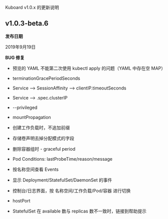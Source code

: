 Kuboard v1.0.x 的更新说明

## v1.0.3-beta.6

**发布日期**

2019年9月19日

**BUG 修复**

* 预览的 YAML 不能第二次使用 kubectl apply 的问题（YAML 中存在空 MAP）







* terminationGracePeriodSeconds
* Service --> SessionAffinity
              --> clientIP.timeoutSeconds
* Service --> .spec.clusterIP
* --privileged
* mountPropagation

* 创建工作负载时，不追加前缀
* 存储卷声明去掉分配模式的字段
* 删除容器组时 - graceful period
* Pod Conditions: lastProbeTime/reason/message
* 按名称空间查看 Events
* 显示 Deployment/StatefulSet/DaemonSet 的事件
* 控制台/日志界面，按 名称空间/工作负载/Pod/容器 进行切换
* hostPort
* StatefulSet 在 available 数与 replicas 数不一致时，链接到帮助提示
